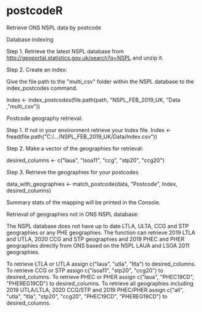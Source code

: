 # postcodeR
Retrieve ONS NSPL data by postcode


Database indexing

Step 1. Retrieve the latest NSPL database from http://geoportal.statistics.gov.uk/search?q=NSPL and unzip it.

Step 2. Create an index:

Give the file path to the "multi_csv" folder within the NSPL database to the index_postcodes command.

Index <- index_postcodes(file.path(path, "NSPL_FEB_2019_UK, "Data ,"multi_csv"))



Postcode geography retrieval:

Step 1. If not in your environment retrieve your Index file. Index <- fread(file.path("C:/.../NSPL_FEB_2019_UK/Data/Index.csv"))

Step 2. Make a vector of the geographies for retrieval:

desired_columns <- c("laua", "lsoa11", "ccg", "stp20", "ccg20")

Step 3. Retrieve the geographies for your postcodes

data_with_geographies <- match_postcode(data, "Postcode", Index, desired_columns)

Summary stats of the mapping will be printed in the Console.


Retrieval of geographies not in ONS NSPL database:

The NSPL database does not have up to date LTLA, ULTA, CCG and STP geographies or any PHE geographies. The function can retrieve 2019 LTLA and UTLA, 2020 CCG and STP geographies and 2019 PHEC and PHER geographies directly from ONS based on the NSPL LAUA and LSOA 2011 geographies. 

To retrieve LTLA or UTLA assign c("laua", "utla", "ltla") to desired_columns.
To retrieve CCG or STP assign c("lsoa11", "stp20", "ccg20") to desired_columns.
To retrieve PHEC or PHER assign c("laua", "PHEC19CD", "PHEREG19CD") to desired_columns.
To retrieve all geographies including 2019 UTLA/LTLA, 2020 CCG/STP and 2019 PHEC/PHER assign c("all", "utla", "ltla", "stp20", "ccg20", "PHEC19CD", "PHEREG19CD") to desired_columns.
